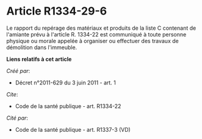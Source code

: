 # Article R1334-29-6

Le rapport du repérage des matériaux et produits de la liste C contenant de l'amiante prévu à l'article R. 1334-22 est
communiqué à toute personne physique ou morale appelée à organiser ou effectuer des travaux de démolition dans l'immeuble.

**Liens relatifs à cet article**

_Créé par_:

  - Décret n°2011-629 du 3 juin 2011 - art. 1

_Cite_:

  - Code de la santé publique - art. R1334-22

_Cité par_:

  - Code de la santé publique - art. R1337-3 (VD)
